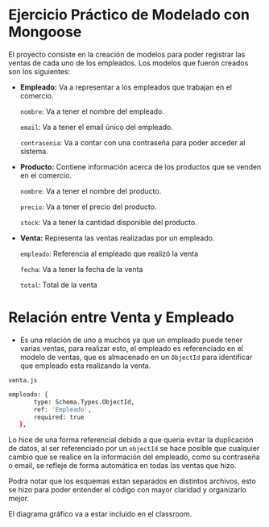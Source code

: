 # Ejercicio Práctico de Modelado con Mongoose

El proyecto consiste en la creación de modelos para poder registrar las ventas de cada uno de los empleados. Los modelos que fueron creados son los siguientes:
- **Empleado:** Va a representar a los empleados que trabajan en el comercio.
  
    `nombre`: Va a tener el nombre del empleado.
  
    `email`: Va a tener el email único del empleado.
  
    `contrasenia`: Va a contar con una contraseña para poder acceder al sistema.
- **Producto:** Contiene información acerca de los productos que se venden en el comercio.

    `nombre`: Va a tener el nombre del producto.
  
    `precio`: Va a tener el precio del producto.
  
    `stock`: Va a tener la cantidad disponible del producto.
  
- **Venta:** Representa las ventas realizadas por un empleado.

    `empleado`: Referencia al empleado que realizó la venta
  
    `fecha`: Va a tener la fecha de la venta
  
    `total`: Total de la venta

# Relación entre Venta y Empleado
 - Es una relación de uno a muchos ya que un empleado puede tener varias ventas, para realizar esto, el empleado es referenciado en el modelo de ventas, que es almacenado en un `ObjectId` para identificar que empleado esta realizando la venta.
   
`venta.js`
 ```bash
 empleado: { 
        type: Schema.Types.ObjectId, 
        ref: 'Empleado',
        required: true 
    },
 ```
Lo hice de una forma referencial debido a que queria evitar la duplicación de datos, al ser referenciado por un `objectId` se hace posible que cualquier cambio que se realice en la información del empleado, como su contraseña o email, se refleje de forma automática en todas las ventas que hizo. 

Podra notar que los esquemas estan separados en distintos archivos, esto se hizo para poder entender el código con mayor claridad y organizarlo mejor.

El diagrama gráfico va a estar incluido en el classroom.
